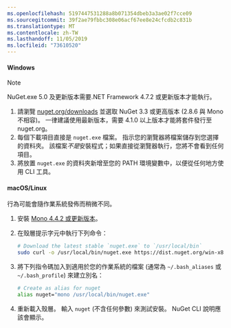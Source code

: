 ```yaml
---
ms.openlocfilehash: 5197447531288a8b071354dbeb3a3ae02f7cce09
ms.sourcegitcommit: 39f2ae79fbbc308e06acf67ee8e24cfcdb2c831b
ms.translationtype: MT
ms.contentlocale: zh-TW
ms.lasthandoff: 11/05/2019
ms.locfileid: "73610520"
---
```

#### <a name="windows"></a>Windows

> [!Note]
> NuGet.exe 5.0 及更新版本需要.NET Framework 4.7.2 或更新版本才能執行。

1. 請瀏覽 [nuget.org/downloads](https://nuget.org/downloads) 並選取 NuGet 3.3 或更高版本 (2.8.6 與 Mono 不相容)。 一律建議使用最新版本，需要 4.1.0 以上版本才能將套件發行至 nuget.org。
1. 每個下載項目直接是 `nuget.exe` 檔案。 指示您的瀏覽器將檔案儲存到您選擇的資料夾。 該檔案*不是*安裝程式；如果直接從瀏覽器執行，您將不會看到任何項目。
1. 將放置 `nuget.exe` 的資料夾新增至您的 PATH 環境變數中，以便從任何地方使用 CLI 工具。

#### <a name="macoslinux"></a>macOS/Linux

行為可能會隨作業系統發佈而稍微不同。

1. 安裝 [Mono 4.4.2 或更新版本](https://www.mono-project.com/docs/getting-started/install/)。

1. 在殼層提示字元中執行下列命令：

    ```bash
    # Download the latest stable `nuget.exe` to `/usr/local/bin`
    sudo curl -o /usr/local/bin/nuget.exe https://dist.nuget.org/win-x86-commandline/latest/nuget.exe
    ```

1. 將下列指令碼加入到適用於您的作業系統的檔案 (通常為 `~/.bash_aliases` 或 `~/.bash_profile`) 來建立別名：

    ```bash
    # Create as alias for nuget
    alias nuget="mono /usr/local/bin/nuget.exe"
    ```

1. 重新載入殼層。  輸入 `nuget` (不含任何參數) 來測試安裝。 NuGet CLI 說明應該會顯示。
